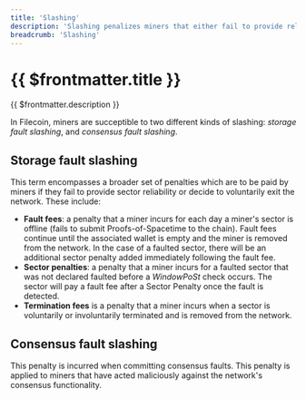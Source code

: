 ```yaml
---
title: 'Slashing'
description: 'Slashing penalizes miners that either fail to provide reliable uptime or act maliciously agains the network.'
breadcrumb: 'Slashing'
---
```


# {{ $frontmatter.title }}

{{ $frontmatter.description }}

In Filecoin, miners are succeptible to two different kinds of slashing: _storage fault slashing_, and _consensus fault slashing_.

## Storage fault slashing

This term encompasses a broader set of penalties which are to be paid by miners if they fail to provide sector reliability or decide to voluntarily exit the network. These include:

- **Fault fees**: a penalty that a miner incurs for each day a miner's sector is offline (fails to submit Proofs-of-Spacetime to the chain). Fault fees continue until the associated wallet is empty and the miner is removed from the network. In the case of a faulted sector, there will be an additional sector penalty added immediately following the fault fee.
- **Sector penalties**: a penalty that a miner incurs for a faulted sector that was not declared faulted before a _WindowPoSt_ check occurs. The sector will pay a fault fee after a Sector Penalty once the fault is detected.
- **Termination fees** is a penalty that a miner incurs when a sector is voluntarily or involuntarily terminated and is removed from the network.

## Consensus fault slashing

This penalty is incurred when committing consensus faults. This penalty is applied to miners that have acted maliciously against the network's consensus functionality.
